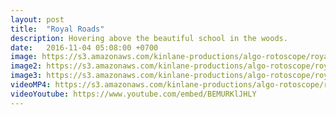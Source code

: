 ```yaml
---
layout: post
title:  "Royal Roads"
description: Hovering above the beautiful school in the woods.
date:   2016-11-04 05:08:00 +0700
image: https://s3.amazonaws.com/kinlane-productions/algo-rotoscope/royalroads/royalroads-still.jpg
image2: https://s3.amazonaws.com/kinlane-productions/algo-rotoscope/royalroads/royalroads-still-1200.png
image3: https://s3.amazonaws.com/kinlane-productions/algo-rotoscope/royalroads/royalroads-still-600.png
videoMP4: https://s3.amazonaws.com/kinlane-productions/algo-rotoscope/royalroads/royalroads-publish-540.mp4
videoYoutube: https://www.youtube.com/embed/BEMURKlJHLY
---
```


